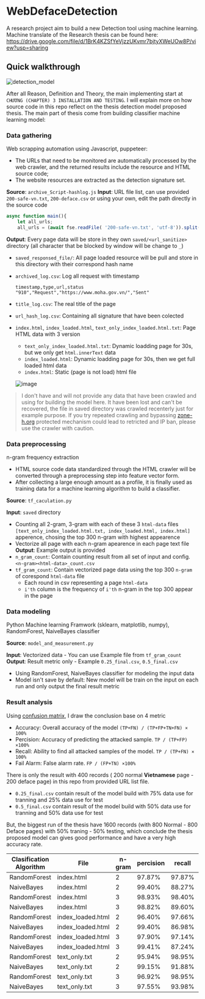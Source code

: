 # WebDefaceDetection

A research project aim to build a new Detection tool using machine learning. Machine translate of the Research thesis can be found here: https://drive.google.com/file/d/1BrK4KZSfYeVjzzUKvmr7bjtyXWeUOw8P/view?usp=sharing

## Quick walkthrough

![detection_model](https://github.com/nghiango1/WebDefaceDetection/assets/31164703/a4d3a7fd-fe4d-4805-82ec-d14258c3d630)

After all Reason, Definition and Theory, the main implementing start at `CHƯƠNG (CHAPTER) 3 INSTALLATION AND TESTING`. I will explain more on how source code in this repo reflect on the thesis detection model proposed thesis. The main part of thesis come from building classifier machine learning model:

### Data gathering

Web scrapping automation using Javascript, puppeteer:
- The URLs that need to be monitored are automatically processed by the web crawler, and the returned results include the resource and HTML source code;
- The website resources are extracted as the detection signature set.

**Source**: `archive_Script-hashlog.js`
**Input**: URL file list, can use provided `200-safe-vn.txt`, `200-deface.csv` or using your own, edit the path directly in the source code
```js
async function main(){
	let all_urls;
	all_urls = (await fse.readFile( '200-safe-vn.txt', 'utf-8')).split('\r\n');
```
**Output**: Every page data will be store in they own `saved/<url_sanitize>` directory (all character that be blocked by window will be change to `_`)
- `saved_responsed_file/`: All page loaded resource will be pull and store in this directory with their correspond hash name
- `archived_log.csv`: Log all request with timestamp
  ```csv
  timestamp,type,url,status
  "910","Request","https://www.moha.gov.vn/","Sent"
  ```
- `title_log.csv`: The real title of the page
- `url_hash_log.csv`: Containing all signature that have been colected
- `index.html`, `index_loaded.html`, `text_only_index_loaded.html.txt`: Page HTML data with 3 version
  - `text_only_index_loaded.html.txt`: Dynamic loadding page for 30s, but we only get `html.innerText` data
  - `index_loaded.html`: Dynamic loadding page for 30s, then we get full loaded html data
  - `index.html`: Static (page is not load) html file

  ![image](https://github.com/nghiango1/WebDefaceDetection/assets/31164703/f2bfe048-e9d9-4c89-bcd1-ec2de9b3f034)

> I don't have and will not provide any data that have been crawled and using for building the model here. It have been lost and can't be recovered, the file in saved directory was crawled recenterly just for example purpose. If you try repeated crawling and bypassing [zone-h.org](https://zone-h.org/) protected mechanism could lead to retricted and IP ban, please use the crawler with caution.

### Data preprocessing

n-gram frequency extraction
- HTML source code data standardized through the HTML crawler will be converted through a preprocessing step into feature vector form.
- After collecting a large enough amount as a profile, it is finally used as training data for a machine learning algorithm to build a classifier.

**Source**: `tf_caculation.py`

**Input**: `saved` directory
- Counting all 2-gram, 3-gram with each of these 3 `html-data` files `[text_only_index_loaded.html.txt, index_loaded.html, index.html]` apperence, chosing the top 300 n-gram with highest appearence
- Vectorize all page with each n-gram apearence in each page text file
**Output**: Example output is provided
- `n_gram_count`: Contain counting result from all set of input and config. `<n-gram><html-data>_count.csv`
- `tf_gram_count`: Contain vectorized page data using the top 300 `n-gram` of corespond `html-data` file
  - Each round in csv representing a page `html-data`
  - `i'th` column is the frequency of `i'th` n-gram in the top 300 appear in the page 

### Data modeling

Python Machine learning Framwork (sklearn, matplotlib, numpy), RandomForest, NaiveBayes classifier

**Source**: `model_and_measurement.py`

**Input**: Vectorized data - You can use Example file from `tf_gram_count`
**Output**: Result metric only - Example `0.25_final.csv`, `0.5_final.csv`
- Using RandomForest, NaiveBayes classifier for modeling the input data
- Model isn't save by default: New model will be train on the input on each run and only output the final result metric

### Result analysis

Using [confusion matrix](https://en.wikipedia.org/wiki/Confusion_matrix), I draw the conclusion base on 4 metric
- Accuracy: Overall accuracy of the model `(TP+FN) / (TP+FP+TN+FN) × 100%`
- Percision: Accuracy of predicting the attacked sample. `TP / (TP+FP) ×100%`
- Recall: Ability to find all attacked samples of the model. `TP / (TP+FN) × 100%`
- Fail Alarm: False alarm rate. `FP / (FP+TN) ×100%`

There is only the result with 400 records ( 200 normal **Vietnamese** page - 200 deface page) in this repo from provided URL list file. 
- `0.25_final.csv` contain result of the model build with 75% data use for tranning and 25% data use for test
- `0.5_final.csv` contain result of the model build with 50% data use for tranning and 50% data use for test

But, the biggest run of the thesis have 1600 records (with 800 Normal - 800 Deface pages) with 50% traning - 50% testing, which conclude the thesis proposed model can gives good performance and have a very high accuracy rate.

| **Clasification Algorithm** | **File**          | **n-gram** | **percision**  | **recall** | **accuracy**              | **Fail Alarm** |
| --------------------------- | ----------------- | ---------- | -------------- | ---------- | ------------------------- | -------------- |
| RandomForest                | index.html        | 2          | 97.87%         | 97.87%     | 97.98%                    | 1.92%          |
| NaiveBayes                  | index.html        | 2          | 99.40%         | 88.27%     | 94.18%                    | 0.48%          |
| RandomForest                | index.html        | 3          | 98.93%         | 98.40%     | 98.74%                    | 0.96%          |
| NaiveBayes                  | index.html        | 3          | 98.82%         | 89.60%     | 94.56%                    | 0.96%          |
| RandomForest                | index_loaded.html | 2          | 96.40%         | 97.66%     | 97.13%                    | 3.37%          |
| NaiveBayes                  | index_loaded.html | 2          | 99.40%         | 86.98%     | 93.50%                    | 0.48%          |
| RandomForest                | index_loaded.html | 3          | 97.90%         | 97.14%     | 97.63%                    | 1.92%          |
| NaiveBayes                  | index_loaded.html | 3          | 99.41%         | 87.24%     | 93.63%                    | 0.48%          |
| RandomForest                | text_only.txt     | 2          | 95.94%         | 98.95%     | 97.49%                    | 3.86%          |
| NaiveBayes                  | text_only.txt     | 2          | 99.15%         | 91.88%     | 95.73%                    | 0.72%          |
| RandomForest                | text_only.txt     | 3          | 96.92%         | 98.95%     | 97.99%                    | 2.89%          |
| NaiveBayes                  | text_only.txt     | 3          | 97.55%         | 93.98%     | 95.98%                    | 2.17%          |
